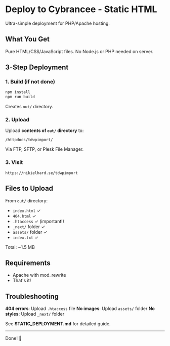 # Deploy to Cybrancee - Static HTML

Ultra-simple deployment for PHP/Apache hosting.

## What You Get

Pure HTML/CSS/JavaScript files. No Node.js or PHP needed on server.

## 3-Step Deployment

### 1. Build (if not done)
```bash
npm install
npm run build
```
Creates `out/` directory.

### 2. Upload
Upload **contents of `out/` directory** to:
```
/httpdocs/tdwpimport/
```

Via FTP, SFTP, or Plesk File Manager.

### 3. Visit
```
https://nikielhard.se/tdwpimport
```

## Files to Upload

From `out/` directory:
- `index.html` ✓
- `404.html` ✓
- `.htaccess` ✓ (important!)
- `_next/` folder ✓
- `assets/` folder ✓
- `index.txt` ✓

Total: ~1.5 MB

## Requirements

- Apache with mod_rewrite
- That's it!

## Troubleshooting

**404 errors**: Upload `.htaccess` file
**No images**: Upload `assets/` folder
**No styles**: Upload `_next/` folder

See **STATIC_DEPLOYMENT.md** for detailed guide.

---

Done! 🎉

